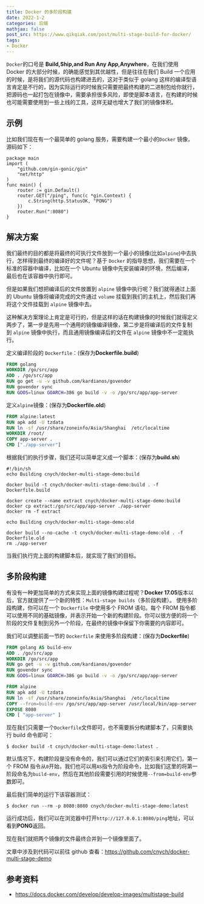 ```yaml
---
title: Docker 的多阶段构建
date: 2022-1-2
categories: 后端
mathjax: false
post_src: https://www.qikqiak.com/post/multi-stage-build-for-docker/
tags:
- Docker
---
```


`Docker`的口号是 **Build,Ship,and Run Any App,Anywhere**，在我们使用 Docker 的大部分时候，的确能感觉到其优越性，但是往往在我们 Build 一个应用的时候，是将我们的源代码也构建进去的，这对于类似于 golang 这样的编译型语言肯定是不行的，因为实际运行的时候我只需要把最终构建的二进制包给你就行，把源码也一起打包在镜像中，需要承担很多风险，即使是脚本语言，在构建的时候也可能需要使用到一些上线的工具，这样无疑也增大了我们的镜像体积。

## 示例

比如我们现在有一个最简单的 golang 服务，需要构建一个最小的`Docker` 镜像，源码如下：

```golang
package main
import (
    "github.com/gin-gonic/gin"
    "net/http"
)
func main() {
    router := gin.Default()
    router.GET("/ping", func(c *gin.Context) {
        c.String(http.StatusOK, "PONG")
    })
    router.Run(":8080")
}
```

## 解决方案

我们最终的目的都是将最终的可执行文件放到一个最小的镜像(比如`alpine`)中去执行，怎样得到最终的编译好的文件呢？基于 `Docker` 的指导思想，我们需要在一个标准的容器中编译，比如在一个 Ubuntu 镜像中先安装编译的环境，然后编译，最后也在该容器中执行即可。

但是如果我们想把编译后的文件放置到 `alpine` 镜像中执行呢？我们就得通过上面的 Ubuntu 镜像将编译完成的文件通过 `volume` 挂载到我们的主机上，然后我们再将这个文件挂载到 `alpine` 镜像中去。

这种解决方案理论上肯定是可行的，但是这样的话在构建镜像的时候我们就得定义两步了，第一步是先用一个通用的镜像编译镜像，第二步是将编译后的文件复制到 `alpine` 镜像中执行，而且通用镜像编译后的文件在 `alpine` 镜像中不一定能执行。

定义编译阶段的 `Dockerfile`：(保存为**Dockerfile.build**)

```Dockerfile
FROM golang
WORKDIR /go/src/app
ADD . /go/src/app
RUN go get -u -v github.com/kardianos/govendor
RUN govendor sync
RUN GOOS=linux GOARCH=386 go build -v -o /go/src/app/app-server
```

定义`alpine`镜像：(保存为**Dockerfile.old**)

```Dockerfile
FROM alpine:latest
RUN apk add -U tzdata
RUN ln -sf /usr/share/zoneinfo/Asia/Shanghai  /etc/localtime
WORKDIR /root/
COPY app-server .
CMD ["./app-server"]
```

根据我们的执行步骤，我们还可以简单定义成一个脚本：(保存为**build.sh**)

```shell
#!/bin/sh
echo Building cnych/docker-multi-stage-demo:build

docker build -t cnych/docker-multi-stage-demo:build . -f Dockerfile.build

docker create --name extract cnych/docker-multi-stage-demo:build
docker cp extract:/go/src/app/app-server ./app-server
docker rm -f extract

echo Building cnych/docker-multi-stage-demo:old

docker build --no-cache -t cnych/docker-multi-stage-demo:old . -f Dockerfile.old
rm ./app-server
```

当我们执行完上面的构建脚本后，就实现了我们的目标。

## 多阶段构建

有没有一种更加简单的方式来实现上面的镜像构建过程呢？**Docker 17.05**版本以后，官方就提供了一个新的特性：`Multi-stage builds`（多阶段构建）。 使用多阶段构建，你可以在一个 `Dockerfile` 中使用多个 FROM 语句。每个 FROM 指令都可以使用不同的基础镜像，并表示开始一个新的构建阶段。你可以很方便的将一个阶段的文件复制到另外一个阶段，在最终的镜像中保留下你需要的内容即可。

我们可以调整前面一节的 `Dockerfile` 来使用多阶段构建：(保存为**Dockerfile**)

```Dockerfile
FROM golang AS build-env
ADD . /go/src/app
WORKDIR /go/src/app
RUN go get -u -v github.com/kardianos/govendor
RUN govendor sync
RUN GOOS=linux GOARCH=386 go build -v -o /go/src/app/app-server

FROM alpine
RUN apk add -U tzdata
RUN ln -sf /usr/share/zoneinfo/Asia/Shanghai  /etc/localtime
COPY --from=build-env /go/src/app/app-server /usr/local/bin/app-server
EXPOSE 8080
CMD [ "app-server" ]
```

现在我们只需要一个`Dockerfile`文件即可，也不需要拆分构建脚本了，只需要执行 build 命令即可：

```shell
$ docker build -t cnych/docker-multi-stage-demo:latest .
```

默认情况下，构建阶段是没有命令的，我们可以通过它们的索引来引用它们，第一个 FROM 指令从`0`开始，我们也可以用`AS`指令为阶段命令，比如我们这里的将第一阶段命名为`build-env`，然后在其他阶段需要引用的时候使用`--from=build-env`参数即可。

最后我们简单的运行下该容器测试：

```shell
$ docker run --rm -p 8080:8080 cnych/docker-multi-stage-demo:latest
```

运行成功后，我们可以在浏览器中打开`http://127.0.0.1:8080/ping`地址，可以看到**PONG**返回。

现在我们就把两个镜像的文件最终合并到一个镜像里面了。

文章中涉及到代码可以前往 github 查看：https://github.com/cnych/docker-multi-stage-demo

## 参考资料

- https://docs.docker.com/develop/develop-images/multistage-build